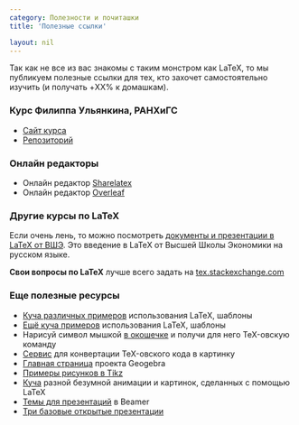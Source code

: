 ```yaml
---
category: Полезности и почиташки
title: 'Полезные ссылки'

layout: nil
---
```


Так как не все из вас знакомы с таким монстром как LaTeX, то мы публикуем полезные ссылки для тех, кто захочет самостоятельно изучить (и получать +XX% к домашкам).

### Курс Филиппа Ульянкина, РАНХиГС

*  [Сайт курса](https://fulyankin.github.io/LaTeX/)
*  [Репозиторий](https://github.com/FUlyankin/LaTeX)

### Онлайн редакторы

* Онлайн редактор [Sharelatex](https://www.sharelatex.com/)
* Онлайн редактор [Overleaf](https://www.overleaf.com/)

### Другие курсы по LaTeX

Если очень лень, то можно посмотреть [документы и презентации в LaTeX от ВШЭ](https://www.coursera.org/learn/latex/home/welcome). Это введение в LaTeX от Высшей Школы Экономики на русском языке.

**Свои вопросы по LaTeX** лучше всего задать на [tex.stackexchange.com](http://tex.stackexchange.com/)

### Еще полезные ресурсы

*  [Куча различных примеров](http://www.latextemplates.com/) использования LaTeX, шаблоны
*  [Ещё куча примеров](https://www.overleaf.com/latex/templates) использования LaTeX, шаблоны
*  Нарисуй символ мышкой [в окошечке](http://detexify.kirelabs.org/classify.html) и получи для него TeX-овскую команду
*  [Сервис](http://latex2png.com/) для конвертации TeX-овского кода в картинку
*  [Главная страница](https://www.geogebra.org/cms/ru/) проекта Geogebra
*  [Примеры рисунков в Tikz](http://www.texample.net/tikz/)                
*  [Куча](http://tex.stackexchange.com/questions/158668/nice-scientific-pictures-show-off) разной безумной анимации и картинок, сделанных с помощью LaTeX
*  [Темы для презентаций](https://www.hartwork.org/beamer-theme-matrix/) в Beamer
*  [Три базовые открытые презентации](https://www.overleaf.com/latex/learn/free-online-introduction-to-latex-part-1#.V_o9Bh8xDqN)
